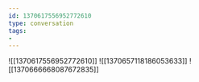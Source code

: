 ```yaml
---
id: 1370617556952772610
type: conversation
tags:
- 
---
```

![[1370617556952772610]]
![[1370657118186053633]]
![[1370666668087672835]]

